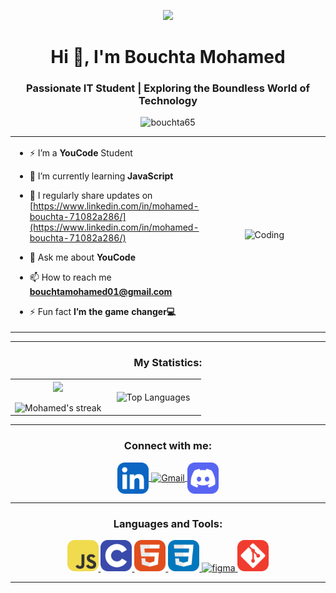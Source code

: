 <p align="center" ><img  src = "https://github.com/7oSkaaa/7oSkaaa/blob/main/Images/about_me.gif?raw=true" width = 100px></p>
<h1 align="center">Hi 👋, I'm Bouchta Mohamed</h1>
<h3 align="center">Passionate IT Student | Exploring the Boundless World of Technology</h3>
<p align="center"> 
  <img src="https://komarev.com/ghpvc/?username=bouchta65&label=Profile%20views&color=0e75b6&style=flat" alt="bouchta65" /> 
</p>

<table align="center">
<tr border="none">
<td width="50%" align="left">
  
- ⚡ I’m a **YouCode** Student 
  
- 🌱 I’m currently learning **JavaScript**

- 📝 I regularly share updates on [https://www.linkedin.com/in/mohamed-bouchta-71082a286/](https://www.linkedin.com/in/mohamed-bouchta-71082a286/)

- 💬 Ask me about **YouCode**

- 📫 How to reach me **bouchtamohamed01@gmail.com**
  
- ⚡ Fun fact **I’m the game changer💻**

</td>
<td width="50%" align="center">

  <img align="center" alt="Coding" width="450" src="https://repository-images.githubusercontent.com/588181932/e36ec678-7984-4cdd-8e4c-a3932772ff8e">

  
  </td>
</tr>
</table>

---

<h3 align="center">My Statistics:</h3>
<p align="center">
<table align="center">
<tr border="none">
<td width="50%" align="center">
  
  <img  align="center"  src="https://github-readme-stats.vercel.app/api?username=bouchta65&theme=dark&show_icons=true&count_private=true" />
  <br></br>
<img 
  title="🔥 Get streak stats for your profile at git.io/streak-stats" 
  alt="Mohamed's streak" 
  src="https://streak-stats.demolab.com?user=bouchta65&theme=dark&hide_border=false"
/></td>
<td width="50%" align="center">
  <img 
    align="center" 
    src="https://github-readme-stats.vercel.app/api/top-langs/?username=bouchta65&theme=dark&hide_border=false&no-bg=true&no-frame=true&langs_count=10" 
    alt="Top Languages"
  />
</td>
</tr>
</table>

---

<h3 align="center">Connect with me:</h3>
<p align="center">
  <a href="https://www.linkedin.com/in/mohamed-bouchta-71082a286/" target="blank">
    <img align="center" src="https://github.com/tandpfun/skill-icons/blob/main/icons/LinkedIn.svg" alt="LinkedIn" height="50" width="50" />
  </a>
 <a href="mailto:bouchtamohamed01@gmail.com" target="blank">
    <img align="center" src="https://cdn-icons-png.flaticon.com/512/281/281769.png" alt="Gmail" height="50" width="50" />
  </a>
  <a href="https://discord.com/users/bouchtamohamed" target="blank">
    <img align="center" src="https://github.com/tandpfun/skill-icons/blob/main/icons/Discord.svg" alt="Discord" height="50" width="50" />
  </a>
</p>

---

<h3 align="center">Languages and Tools:</h3>
<p align="center">
  <a href="https://developer.mozilla.org/en-US/docs/Web/JavaScript" target="_blank" rel="noreferrer"> 
    <img src="https://github.com/tandpfun/skill-icons/blob/main/icons/JavaScript.svg" alt="javascript" width="50" height="50"/>
  </a> 
  <a href="https://www.cprogramming.com/" target="_blank" rel="noreferrer"> 
    <img src="https://github.com/tandpfun/skill-icons/blob/main/icons/C.svg" alt="c" width="50" height="50"/>
  </a> 
  <a href="https://www.w3.org/html/" target="_blank" rel="noreferrer"> 
    <img src="https://github.com/tandpfun/skill-icons/blob/main/icons/HTML.svg" alt="html5" width="50" height="50"/>
  </a> 
  <a href="https://www.w3schools.com/css/" target="_blank" rel="noreferrer"> 
    <img src="https://github.com/tandpfun/skill-icons/blob/main/icons/CSS.svg" alt="css3" width="50" height="50"/>
  </a> 
  <a href="https://www.figma.com/" target="_blank" rel="noreferrer"> 
    <img src="https://github.com/Scar1109/skill-icons/blob/main/icons/Figma-Light.svg" alt="figma" width="50" height="50"/>
  </a> 
  <a href="https://git-scm.com/" target="_blank" rel="noreferrer"> 
    <img src="https://github.com/tandpfun/skill-icons/blob/main/icons/Git.svg" alt="git" width="50" height="50"/>
  </a>
</p>


---
